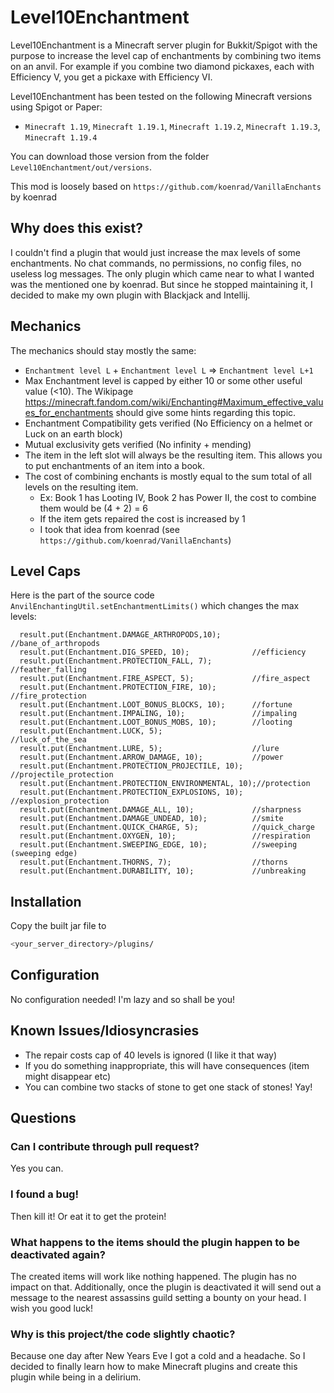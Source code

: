 # Level10Enchantment

Level10Enchantment is a Minecraft server plugin for Bukkit/Spigot with the purpose to increase the level cap of enchantments by combining two items on an anvil.
For example if you combine two diamond pickaxes, each with Efficiency V, you get a pickaxe with Efficiency VI.

Level10Enchantment has been tested on the following Minecraft versions using Spigot or Paper:
- `Minecraft 1.19`, `Minecraft 1.19.1`, `Minecraft 1.19.2`, `Minecraft 1.19.3`, `Minecraft 1.19.4`

You can download those version from the folder `Level10Enchantment/out/versions`.

This mod is loosely based on `https://github.com/koenrad/VanillaEnchants` by koenrad

## Why does this exist?

I couldn't find a plugin that would just increase the max levels of some enchantments.
No chat commands, no permissions, no config files, no useless log messages.
The only plugin which came near to what I wanted was the mentioned one by koenrad.
But since he stopped maintaining it, I decided to make my own plugin with Blackjack and Intellij.

## Mechanics

The mechanics should stay mostly the same:
- `Enchantment level L` + `Enchantment level L` => `Enchantment level L+1`
- Max Enchantment level is capped by either 10 or some other useful value (<10). 
The Wikipage https://minecraft.fandom.com/wiki/Enchanting#Maximum_effective_values_for_enchantments should give some hints regarding this topic. 
- Enchantment Compatibility gets verified (No Efficiency on a helmet or Luck on an earth block)
- Mutual exclusivity gets verified (No infinity + mending)
- The item in the left slot will always be the resulting item. This allows you to put enchantments of an item into a book.
- The cost of combining enchants is mostly equal to the sum total of all levels on the resulting item.
    - Ex: Book 1 has Looting IV, Book 2 has Power II, the cost to combine them would be (4 + 2) = 6
    - If the item gets repaired the cost is increased by 1
    - I took that idea from koenrad (see `https://github.com/koenrad/VanillaEnchants`)

## Level Caps

Here is the part of the source code `AnvilEnchantingUtil.setEnchantmentLimits()` which changes the max levels:

      result.put(Enchantment.DAMAGE_ARTHROPODS,10);       //bane_of_arthropods
      result.put(Enchantment.DIG_SPEED, 10);              //efficiency
      result.put(Enchantment.PROTECTION_FALL, 7);         //feather_falling
      result.put(Enchantment.FIRE_ASPECT, 5);             //fire_aspect
      result.put(Enchantment.PROTECTION_FIRE, 10);        //fire_protection
      result.put(Enchantment.LOOT_BONUS_BLOCKS, 10);      //fortune
      result.put(Enchantment.IMPALING, 10);               //impaling
      result.put(Enchantment.LOOT_BONUS_MOBS, 10);        //looting
      result.put(Enchantment.LUCK, 5);                    //luck_of_the_sea
      result.put(Enchantment.LURE, 5);                    //lure
      result.put(Enchantment.ARROW_DAMAGE, 10);           //power
      result.put(Enchantment.PROTECTION_PROJECTILE, 10);  //projectile_protection
      result.put(Enchantment.PROTECTION_ENVIRONMENTAL, 10);//protection
      result.put(Enchantment.PROTECTION_EXPLOSIONS, 10);  //explosion_protection      
      result.put(Enchantment.DAMAGE_ALL, 10);             //sharpness
      result.put(Enchantment.DAMAGE_UNDEAD, 10);          //smite
      result.put(Enchantment.QUICK_CHARGE, 5);            //quick_charge
      result.put(Enchantment.OXYGEN, 10);                 //respiration
      result.put(Enchantment.SWEEPING_EDGE, 10);          //sweeping (sweeping edge)
      result.put(Enchantment.THORNS, 7);                  //thorns
      result.put(Enchantment.DURABILITY, 10);             //unbreaking


## Installation

Copy the built jar file to

```bash
<your_server_directory>/plugins/
```

## Configuration

No configuration needed! I'm lazy and so shall be you!

## Known Issues/Idiosyncrasies
- The repair costs cap of 40 levels is ignored (I like it that way)
- If you do something inappropriate, this will have consequences (item might disappear etc)
- You can combine two stacks of stone to get one stack of stones! Yay!

## Questions

### Can I contribute through pull request?

Yes you can.

### I found a bug!

Then kill it! Or eat it to get the protein!

### What happens to the items should the plugin happen to be deactivated again?

The created items will work like nothing happened. The plugin has no impact on that. Additionally, once the plugin is 
deactivated it will send out a message to the nearest assassins guild setting a bounty on your head.
I wish you good luck!

### Why is this project/the code slightly chaotic?

Because one day after New Years Eve I got a cold and a headache. 
So I decided to finally learn how to make Minecraft plugins and create this plugin while being in a delirium.
